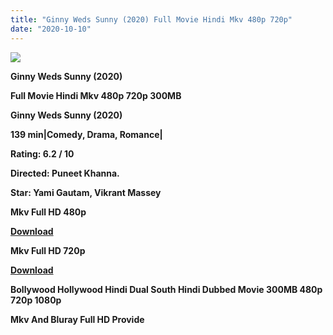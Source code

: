```yaml
---
title: "Ginny Weds Sunny (2020) Full Movie Hindi Mkv 480p 720p"
date: "2020-10-10"
---
```


[**![](https://1.bp.blogspot.com/-Eom2hlJuPeQ/X4E4y345UgI/AAAAAAAAAaI/q3ofr5O15cAna_13gk4aeNxBs3ehVuZ7gCLcBGAsYHQ/s16000/gunnywed.webp)**](https://1.bp.blogspot.com/-Eom2hlJuPeQ/X4E4y345UgI/AAAAAAAAAaI/q3ofr5O15cAna_13gk4aeNxBs3ehVuZ7gCLcBGAsYHQ/s626/gunnywed.webp)

**Ginny Weds Sunny (2020)**

**Full Movie Hindi Mkv 480p 720p 300MB**

 **Ginny Weds Sunny (2020)**

**139 min|Comedy, Drama, Romance|**

**Rating: 6.2 / 10** 

**Directed: Puneet Khanna.** 

**Star: Yami Gautam, Vikrant Massey**

**Mkv Full HD 480p**

[**Download**](https://earnbigsite.blogspot.com/2020/10/best-high-paying-url-shorteners-2020.html#?o=d2c8206d451d4f7b69deec2da38293879f53232c1bd428ff1954be920cb8c4fa44698f7b4a8a2127)

**Mkv Full HD 720p**

[**Download**](https://topkiearning.blogspot.com/2020/02/sell-karo-earn-karo-3-legit-app-best.html#?o=a258e92c1195fb957fe71663dcf8580f29f3d834851a56a6a9df2789f3185a2f9988b8e67a60edf6)

**Bollywood Hollywood Hindi Dual South Hindi Dubbed Movie 300MB 480p 720p 1080p**

**Mkv And Bluray Full HD Provide**
